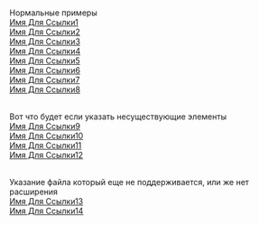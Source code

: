 <br>Нормальные примеры
<br>[Имя Для Ссылки1](./LinkCode.py#NeClass)
<br>[Имя Для Ссылки2](./LinkCode.py#NeClass.name)
<br>[Имя Для Ссылки3](./LinkCode.py#NeClass.__call__)
<br>[Имя Для Ссылки4](./LinkCode.py#another_function)
<br>[Имя Для Ссылки5](./LinkCode.py#__name__)
<br>[Имя Для Ссылки6](./LinkCode.py#Химичим)
<br>[Имя Для Ссылки7](./LinkCode2.py#__name__)
<br>[Имя Для Ссылки8](./LinkCode2.py#ДелаемДела)

<br>Вот что будет если указать несуществующие элементы
<br>[Имя Для Ссылки9](./LinkCode.py#Скучаем)
<br>[Имя Для Ссылки10](./LinkCode2.py#another_function)
<br>[Имя Для Ссылки11](./LinkCode.py#__file__)
<br>[Имя Для Ссылки12](./LinkCode.py#NeClass.__init__)

<br>Указание файла который еще не поддерживается, или же нет расширения
<br>[Имя Для Ссылки13](./LinkCode3.md#Делаем)
<br>[Имя Для Ссылки14](./LinkCode4#Строим)
